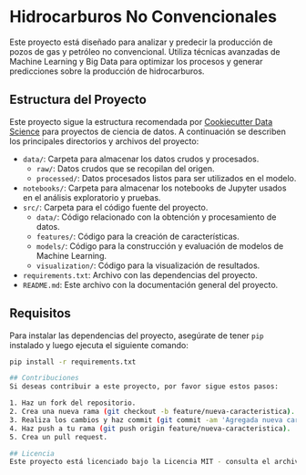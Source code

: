 # Hidrocarburos No Convencionales

Este proyecto está diseñado para analizar y predecir la producción de pozos de gas y petróleo no convencional. Utiliza técnicas avanzadas de Machine Learning y Big Data para optimizar los procesos y generar predicciones sobre la producción de hidrocarburos.

## Estructura del Proyecto

Este proyecto sigue la estructura recomendada por [Cookiecutter Data Science](https://drivendata.github.io/cookiecutter-data-science/) para proyectos de ciencia de datos. A continuación se describen los principales directorios y archivos del proyecto:

- `data/`: Carpeta para almacenar los datos crudos y procesados.
  - `raw/`: Datos crudos que se recopilan del origen.
  - `processed/`: Datos procesados listos para ser utilizados en el modelo.
- `notebooks/`: Carpeta para almacenar los notebooks de Jupyter usados en el análisis exploratorio y pruebas.
- `src/`: Carpeta para el código fuente del proyecto.
  - `data/`: Código relacionado con la obtención y procesamiento de datos.
  - `features/`: Código para la creación de características.
  - `models/`: Código para la construcción y evaluación de modelos de Machine Learning.
  - `visualization/`: Código para la visualización de resultados.
- `requirements.txt`: Archivo con las dependencias del proyecto.
- `README.md`: Este archivo con la documentación general del proyecto.

## Requisitos

Para instalar las dependencias del proyecto, asegúrate de tener `pip` instalado y luego ejecuta el siguiente comando:

```bash
pip install -r requirements.txt

## Contribuciones
Si deseas contribuir a este proyecto, por favor sigue estos pasos:

1. Haz un fork del repositorio.
2. Crea una nueva rama (git checkout -b feature/nueva-caracteristica).
3. Realiza los cambios y haz commit (git commit -am 'Agregada nueva característica').
4. Haz push a tu rama (git push origin feature/nueva-caracteristica).
5. Crea un pull request.

## Licencia
Este proyecto está licenciado bajo la Licencia MIT - consulta el archivo LICENSE para más detalles.